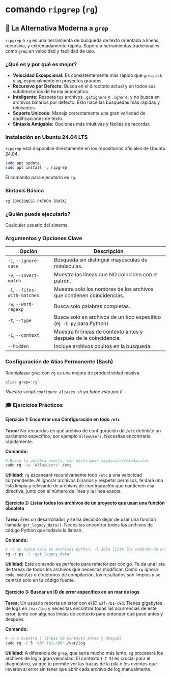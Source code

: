 # comando `ripgrep` (`rg`)

## 🚀 La Alternativa Moderna a `grep`

`ripgrep` o `rg` es una herramienta de búsqueda de texto orientada a líneas, recursiva, y extremadamente rápida. Supera a herramientas tradicionales como `grep` en velocidad y facilidad de uso.

### ¿Qué es y por qué es mejor?

-   **Velocidad Excepcional:** Es consistentemente más rápido que `grep`, `ack` y `ag`, especialmente en proyectos grandes.
-   **Recursivo por Defecto:** Busca en el directorio actual y en todos sus subdirectorios de forma automática.
-   **Inteligente:** Respeta tus archivos `.gitignore` y `.ignore`, y no busca en archivos binarios por defecto. Esto hace las búsquedas más rápidas y relevantes.
-   **Soporte Unicode:** Maneja correctamente una gran variedad de codificaciones de texto.
-   **Sintaxis Amigable:** Opciones más intuitivas y fáciles de recordar.

### Instalación en Ubuntu 24.04 LTS

`ripgrep` está disponible directamente en los repositorios oficiales de Ubuntu 24.04.

```bash
sudo apt update
sudo apt install -y ripgrep
```
El comando para ejecutarlo es `rg`.

### Sintaxis Básica

```
rg [OPCIONES] PATRÓN [RUTA]
```

### ¿Quién puede ejecutarlo?

Cualquier usuario del sistema.

### Argumentos y Opciones Clave

| Opción           | Descripción                                                                 |
| ---------------- | --------------------------------------------------------------------------- |
| `-i`, `--ignore-case` | Búsqueda sin distinguir mayúsculas de minúsculas.                       |
| `-v`, `--invert-match` | Muestra las líneas que NO coinciden con el patrón.                     |
| `-l`, `--files-with-matches` | Muestra solo los nombres de los archivos que contienen coincidencias. |
| `-w`, `--word-regexp` | Busca solo palabras completas.                                          |
| `-t`, `--type`   | Busca solo en archivos de un tipo específico (ej: `-t py` para Python).     |
| `-C`, `--context` | Muestra N líneas de contexto antes y después de la coincidencia.           |
| `--hidden`       | Incluye archivos ocultos en la búsqueda.                                    |

### Configuración de Alias Permanente (Bash)

Reemplazar `grep` con `rg` es una mejora de productividad masiva.

```bash
alias grep='rg'
```
*Nuestro script `configure_aliases.sh` ya hace esto por ti.*

### 🎓 Ejercicios Prácticos

#### Ejercicio 1: Encontrar una Configuración en todo `/etc`

**Tarea:** No recuerdas en qué archivo de configuración de `/etc` definiste un parámetro específico, por ejemplo `AllowUsers`. Necesitas encontrarlo rápidamente.

**Comando:**
```bash
# Busca la palabra exacta, sin distinguir mayúsculas/minúsculas
sudo rg -iw 'AllowUsers' /etc
```
**Utilidad:** `rg` escaneará recursivamente todo `/etc` a una velocidad sorprendente. Al ignorar archivos binarios y respetar permisos, te dará una lista limpia y relevante de archivos de configuración que contienen esa directiva, junto con el número de línea y la línea exacta.

#### Ejercicio 2: Listar todos los archivos de un proyecto que usan una función obsoleta

**Tarea:** Eres un desarrollador y se ha decidido dejar de usar una función llamada `get_legacy_data()`. Necesitas encontrar todos los archivos de código Python que todavía la llaman.

**Comando:**
```bash
# -t py busca solo en archivos python, -l solo lista los nombres de archivo
rg -t py -l 'get_legacy_data'
```
**Utilidad:** Este comando es perfecto para refactorizar código. Te da una lista de tareas de todos los archivos que necesitas modificar. Como `rg` ignora `node_modules` o directorios de compilación, los resultados son limpios y se centran solo en tu código fuente.

#### Ejercicio 3: Buscar un ID de error específico en un mar de logs

**Tarea:** Un usuario reporta un error con el ID `a3f-7b1-c9d`. Tienes gigabytes de logs en `/var/log` y necesitas encontrar todas las ocurrencias de este error, junto con algunas líneas de contexto para entender qué pasó antes y después.

**Comando:**
```bash
# -C 5 muestra 5 líneas de contexto antes y después
sudo rg -C 5 'a3f-7b1-c9d' /var/log
```
**Utilidad:** A diferencia de `grep`, que sería mucho más lento, `rg` procesará los archivos de log a gran velocidad. El contexto (`-C 5`) es crucial para el diagnóstico, ya que te permite ver las trazas de la pila o los eventos que llevaron al error sin tener que abrir cada archivo de log manualmente.
